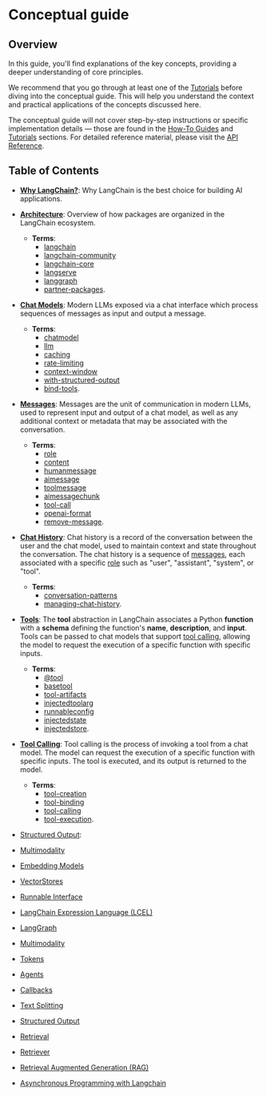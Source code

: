 # Conceptual guide

## Overview

In this guide, you'll find explanations of the key concepts, providing a deeper understanding of core principles.

We recommend that you go through at least one of the [Tutorials](/docs/tutorials) before diving into the conceptual guide. This will help you understand the context and practical applications of the concepts discussed here.

The conceptual guide will not cover step-by-step instructions or specific implementation details — those are found in the [How-To Guides](/docs/how_to/) and [Tutorials](/docs/tutorials) sections. For detailed reference material, please visit the [API Reference](https://python.langchain.com/api_reference/).

## Table of Contents

- **[Why LangChain?](/docs/concepts/why_langchain)**: Why LangChain is the best choice for building AI applications.

- **[Architecture](/docs/concepts/architecture)**: Overview of how packages are organized in the LangChain ecosystem.
    - **Terms**:
        - [langchain](/docs/concepts/architecture#langchain)
        - [langchain-community](/docs/concepts/architecture#langchain-community)
        - [langchain-core](/docs/concepts/architecture#langchain-core)
        - [langserve](/docs/concepts/architecture#langserve)
        - [langgraph](/docs/concepts/architecture#langgraph)
        - [partner-packages](/docs/concepts/architecture#partner-packages).

- **[Chat Models](/docs/concepts/chat_models)**: Modern LLMs exposed via a chat interface which process sequences of messages as input and output a message.
    - **Terms**:
        - [chatmodel](/docs/concepts/chat_models#chatmodel)
        - [llm](/docs/concepts/chat_models#llm)
        - [caching](/docs/concepts/chat_models#caching)
        - [rate-limiting](/docs/concepts/chat_models#rate-limiting)
        - [context-window](/docs/concepts/chat_models#context-window)
        - [with-structured-output](/docs/concepts/chat_models#with-structured-output)
        - [bind-tools](/docs/concepts/chat_models#bind-tools).

- **[Messages](/docs/concepts/messages)**: Messages are the unit of communication in modern LLMs, used to represent input and output of a chat model, as well as any additional context or metadata that may be associated with the conversation.
    - **Terms**:
        - [role](/docs/concepts/messages#role)
        - [content](/docs/concepts/messages#content)
        - [humanmessage](/docs/concepts/messages#humanmessage)
        - [aimessage](/docs/concepts/messages#aimessage)
        - [toolmessage](/docs/concepts/messages#toolmessage)
        - [aimessagechunk](/docs/concepts/messages#aimessagechunk)
        - [tool-call](/docs/concepts/messages#tool-call)
        - [openai-format](/docs/concepts/messages#openai-format)
        - [remove-message](/docs/concepts/messages#remove-message).

- **[Chat History](/docs/concepts/chat_history)**: Chat history is a record of the conversation between the user and the chat model, used to maintain context and state throughout the conversation. The chat history is a sequence of [messages](/docs/concepts/messages), each associated with a specific [role](/docs/concepts/messages#role) such as "user", "assistant", "system", or "tool".
    - **Terms**:
        - [conversation-patterns](/docs/concepts/chat_history#conversation-patterns)
        - [managing-chat-history](/docs/concepts/chat_history#managing-chat-history).

- **[Tools](/docs/concepts/tools)**: The **tool** abstraction in LangChain associates a Python **function** with a **schema** defining the function's **name**, **description**, and **input**. Tools can be passed to chat models that support [tool calling](/docs/concepts/tool_calling), allowing the model to request the execution of a specific function with specific inputs.
    - **Terms**:
        - [@tool](/docs/concepts/tools#@tool)
        - [basetool](/docs/concepts/tools#basetool)
        - [tool-artifacts](/docs/concepts/tools#tool-artifacts)
        - [injectedtoolarg](/docs/concepts/tools#injectedtoolarg)
        - [runnableconfig](/docs/concepts/tools#runnableconfig)
        - [injectedstate](/docs/concepts/tools#injectedstate)
        - [injectedstore](/docs/concepts/tools#injectedstore).

- **[Tool Calling](/docs/concepts/tool_calling)**: Tool calling is the process of invoking a tool from a chat model. The model can request the execution of a specific function with specific inputs. The tool is executed, and its output is returned to the model.
    - **Terms**:
        - [tool-creation](/docs/concepts/tool_calling#tool-creation)
        - [tool-binding](/docs/concepts/tool_calling#tool-binding)
        - [tool-calling](/docs/concepts/tool_calling#tool-calling)
        - [tool-execution](/docs/concepts/tool_calling#tool-execution).

- [Structured Output](/docs/concepts/structured_outputs): 
- [Multimodality](/docs/concepts/multimodality)
- [Embedding Models](/docs/concepts/embedding_models)
- [VectorStores](/docs/concepts/vectorstores)
- [Runnable Interface](/docs/concepts/runnables)
- [LangChain Expression Language (LCEL)](/docs/concepts/lcel)
- [LangGraph](/docs/concepts/langgraph)
- [Multimodality](/docs/concepts/multimodality)
- [Tokens](/docs/concepts/tokens)
- [Agents](/docs/concepts/agents)
- [Callbacks](/docs/concepts/callbacks)
- [Text Splitting](/docs/concepts/text_splitting)
- [Structured Output](/docs/concepts/structured_data)
- [Retrieval](/docs/concepts/retrieval)
- [Retriever](/docs/concepts/retriever)
- [Retrieval Augmented Generation (RAG)](/docs/concepts/rag)
- [Asynchronous Programming with Langchain](/docs/concepts/async)
